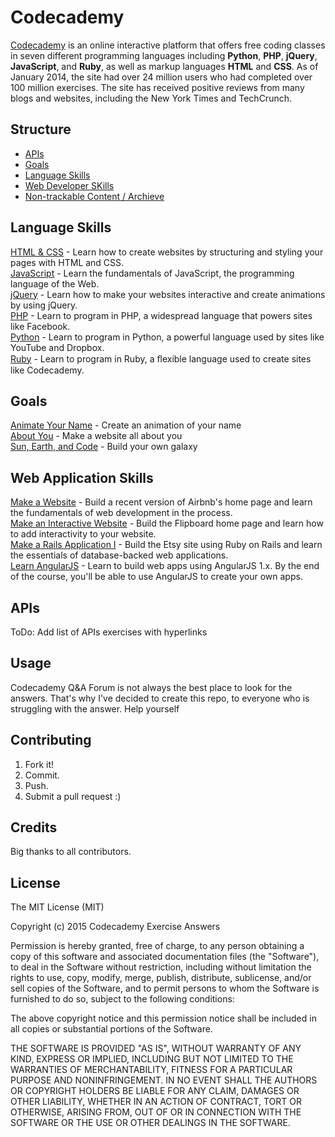# Codecademy

[Codecademy](http://www.codecademy.com/) is an online interactive platform that offers free coding classes in seven different programming languages including **Python**, **PHP**, **jQuery**, **JavaScript**, and **Ruby**, as well as markup languages **HTML** and **CSS**. As of January 2014, the site had over 24 million users who had completed over 100 million exercises. The site has received positive reviews from many blogs and websites, including the New York Times and TechCrunch.

## Structure
* [APIs](https://github.com/ummahusla/codecademy-exercise-answers/tree/master/APIs) 
* [Goals](https://github.com/ummahusla/codecademy-exercise-answers/tree/master/Goals) 
* [Language Skills](https://github.com/ummahusla/codecademy-exercise-answers/tree/master/Language%20Skills) 
* [Web Developer SKills](https://github.com/ummahusla/codecademy-exercise-answers/tree/master/Web%20Developer%20Skills) 
* [Non-trackable Content / Archieve](https://github.com/ummahusla/codecademy-exercise-answers/tree/master/Non-Trackable%20Content) 



## Language Skills

[HTML & CSS](http://www.codecademy.com/en/tracks/web) - Learn how to create websites by structuring and styling your pages with HTML and CSS. <br />
[JavaScript](http://www.codecademy.com/en/tracks/javascript) - Learn the fundamentals of JavaScript, the programming language of the Web. <br />
[jQuery](http://www.codecademy.com/en/tracks/jquery) - Learn how to make your websites interactive and create animations by using jQuery. <br />
[PHP](http://www.codecademy.com/en/tracks/php) - Learn to program in PHP, a widespread language that powers sites like Facebook. <br />
[Python](http://www.codecademy.com/en/tracks/python) - Learn to program in Python, a powerful language used by sites like YouTube and Dropbox. <br />
[Ruby](http://www.codecademy.com/en/tracks/ruby) - Learn to program in Ruby, a ﬂexible language used to create sites like Codecademy.

## Goals

[Animate Your Name](http://www.codecademy.com/en/goals/animate-your-name) - Create an animation of your name <br />
[About You](http://www.codecademy.com/en/goals/web-beginner-en-3pc6w) - Make a website all about you <br />
[Sun, Earth, and Code](http://www.codecademy.com/en/goals/web-beginner-en-ymqg0) - Build your own galaxy <br />

## Web Application Skills

[Make a Website](http://www.codecademy.com/en/skills/make-a-website) - Build a recent version of Airbnb's home page and learn the fundamentals of web development in the process.<br />
[Make an Interactive Website](http://www.codecademy.com/en/skills/make-an-interactive-website) - Build the Flipboard home page and learn how to add interactivity to your website.<br />
[Make a Rails Application I](http://www.codecademy.com/en/learn/make-a-rails-app) - Build the Etsy site using Ruby on Rails and learn the essentials of database-backed web applications.<br />
[Learn AngularJS](http://www.codecademy.com/en/learn/learn-angularjs) - Learn to build web apps using AngularJS 1.x. By the end of the course, you'll be able to use AngularJS to create your own apps.<br />

## APIs

ToDo: Add list of APIs exercises with hyperlinks

## Usage

Codecademy Q&A Forum is not always the best place to look for the answers. That's why I've decided to create this repo, to everyone who is struggling with the answer. Help yourself 

## Contributing

1. Fork it!
2. Commit.
3. Push.
5. Submit a pull request :)

## Credits

Big thanks to all contributors.

## License

The MIT License (MIT)

Copyright (c) 2015 Codecademy Exercise Answers

Permission is hereby granted, free of charge, to any person obtaining a copy
of this software and associated documentation files (the "Software"), to deal
in the Software without restriction, including without limitation the rights
to use, copy, modify, merge, publish, distribute, sublicense, and/or sell
copies of the Software, and to permit persons to whom the Software is
furnished to do so, subject to the following conditions:

The above copyright notice and this permission notice shall be included in all
copies or substantial portions of the Software.

THE SOFTWARE IS PROVIDED "AS IS", WITHOUT WARRANTY OF ANY KIND, EXPRESS OR
IMPLIED, INCLUDING BUT NOT LIMITED TO THE WARRANTIES OF MERCHANTABILITY,
FITNESS FOR A PARTICULAR PURPOSE AND NONINFRINGEMENT. IN NO EVENT SHALL THE
AUTHORS OR COPYRIGHT HOLDERS BE LIABLE FOR ANY CLAIM, DAMAGES OR OTHER
LIABILITY, WHETHER IN AN ACTION OF CONTRACT, TORT OR OTHERWISE, ARISING FROM,
OUT OF OR IN CONNECTION WITH THE SOFTWARE OR THE USE OR OTHER DEALINGS IN THE
SOFTWARE.
